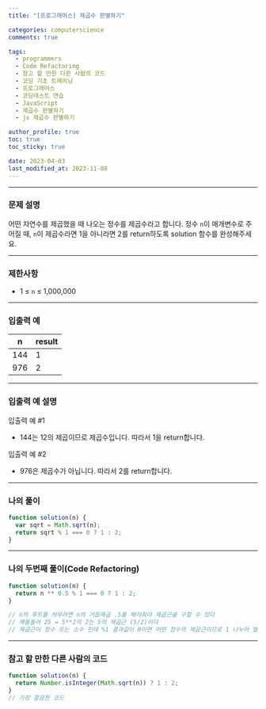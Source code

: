 ```yaml
---
title: "[프로그래머스] 제곱수 판별하기"

categories: computerscience
comments: true

tags:
  - programmers
  - Code Refactoring
  - 참고 할 만한 다른 사람의 코드
  - 코딩 기초 트레이닝
  - 프로그래머스
  - 코딩테스트 연습
  - JavaScript
  - 제곱수 판별하기
  - js 제곱수 판별하기

author_profile: true
toc: true
toc_sticky: true

date: 2023-04-03
last_modified_at: 2023-11-08
---
```


---

### 문제 설명

어떤 자연수를 제곱했을 때 나오는 정수를 제곱수라고 합니다. 정수 `n`이 매개변수로 주어질 때, `n`이 제곱수라면 1을 아니라면 2를 return하도록 solution 함수를 완성해주세요.

---

### 제한사항

- 1 ≤ `n` ≤ 1,000,000

---

### 입출력 예

| n   | result |
| --- | ------ |
| 144 | 1      |
| 976 | 2      |

---

### 입출력 예 설명

입출력 예 #1

- 144는 12의 제곱이므로 제곱수입니다. 따라서 1을 return합니다.

입출력 예 #2

- 976은 제곱수가 아닙니다. 따라서 2를 return합니다.

---

### 나의 풀이

```jsx
function solution(n) {
  var sqrt = Math.sqrt(n);
  return sqrt % 1 === 0 ? 1 : 2;
}
```

---

### 나의 두번째 풀이(Code Refactoring)

```jsx
function solution(n) {
  return n ** 0.5 % 1 === 0 ? 1 : 2;
}

// n의 루트를 씌우려면 n의 거듭제곱 .5를 해야줘야 제곱근을 구할 수 있다
// 예를들어 25 = 5**2의 2는 5의 제곱근 (5/2)이다
// 제곱근이 정수 또는 소수 인데 %1 결과값이 0이면 어떤 정수의 제곱근이므로 1 나누어 떨어지지 않는다면 제곱근이 소수이다
```

---

### 참고 할 만한 다른 사람의 코드

```jsx
function solution(n) {
  return Number.isInteger(Math.sqrt(n)) ? 1 : 2;
}
// 가장 깔끔한 코드
```
